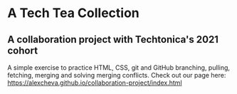 # A Tech Tea Collection
## A collaboration project with Techtonica's 2021 cohort

A simple exercise to practice HTML, CSS, git and GitHub branching, pulling, fetching, merging and solving merging conflicts.
Check out our page here: https://alexcheva.github.io/collaboration-project/index.html
